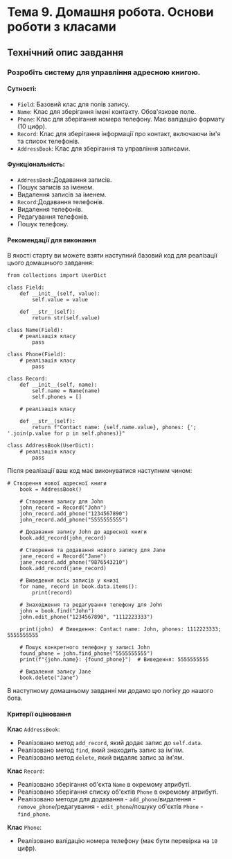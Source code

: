 # Тема 9. Домашня робота. Основи роботи з класами

## Технiчний опис завдання

### Розробіть систему для управління адресною книгою.

#### Сутності:

- `Field`: Базовий клас для полів запису.
- `Name`: Клас для зберігання імені контакту. Обов'язкове поле.
- `Phone`: Клас для зберігання номера телефону. Має валідацію формату (10 цифр).
- `Record`: Клас для зберігання інформації про контакт, включаючи ім'я та список телефонів.
- `AddressBook`: Клас для зберігання та управління записами.

#### Функціональність:

- `AddressBook`:Додавання записів.
- Пошук записів за іменем.
- Видалення записів за іменем.
- `Record`:Додавання телефонів.
- Видалення телефонів.
- Редагування телефонів.
- Пошук телефону.

#### Рекомендації для виконання

В якості старту ви можете взяти наступний базовий код для реалізації цього домашнього завдання:

```
from collections import UserDict

class Field:
    def __init__(self, value):
        self.value = value

    def __str__(self):
        return str(self.value)

class Name(Field):
    # реалізація класу
		pass

class Phone(Field):
    # реалізація класу
		pass

class Record:
    def __init__(self, name):
        self.name = Name(name)
        self.phones = []

    # реалізація класу

    def __str__(self):
        return f"Contact name: {self.name.value}, phones: {'; '.join(p.value for p in self.phones)}"

class AddressBook(UserDict):
    # реалізація класу
		pass
```

Після реалізації ваш код має виконуватися наступним чином:

```
# Створення нової адресної книги
    book = AddressBook()

    # Створення запису для John
    john_record = Record("John")
    john_record.add_phone("1234567890")
    john_record.add_phone("5555555555")

    # Додавання запису John до адресної книги
    book.add_record(john_record)

    # Створення та додавання нового запису для Jane
    jane_record = Record("Jane")
    jane_record.add_phone("9876543210")
    book.add_record(jane_record)

    # Виведення всіх записів у книзі
    for name, record in book.data.items():
        print(record)

    # Знаходження та редагування телефону для John
    john = book.find("John")
    john.edit_phone("1234567890", "1112223333")

    print(john)  # Виведення: Contact name: John, phones: 1112223333; 5555555555

    # Пошук конкретного телефону у записі John
    found_phone = john.find_phone("5555555555")
    print(f"{john.name}: {found_phone}")  # Виведення: 5555555555

    # Видалення запису Jane
    book.delete("Jane")
```

В наступному домашньому завданні ми додамо цю логіку до нашого бота.

#### Критерії оцінювання

**Клас** `AddressBook`:

- Реалізовано метод `add_record`, який додає запис до `self.data`.
- Реалізовано метод `find`, який знаходить запис за ім'ям.
- Реалізовано метод `delete`, який видаляє запис за ім'ям.

**Клас** `Record`:

- Реалізовано зберігання об'єкта `Name` в окремому атрибуті.
- Реалізовано зберігання списку об'єктів `Phone` в окремому атрибуті.
- Реалізовано методи для додавання - `add_phone`/видалення - `remove_phone`/редагування - `edit_phone`/пошуку
  об'єктів `Phone` - `find_phone`.

**Клас** `Phone`:

- Реалізовано валідацію номера телефону (має бути перевірка на `10` цифр).